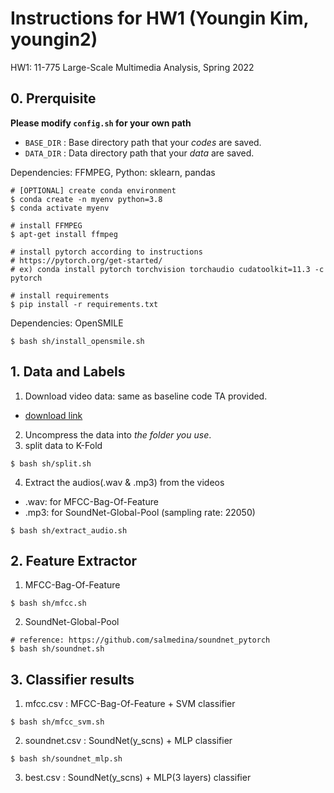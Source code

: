 # Instructions for HW1 (Youngin Kim, youngin2)
HW1: 11-775 Large-Scale Multimedia Analysis, Spring 2022

## 0. Prerquisite

**Please modify `config.sh` for your own path**
- `BASE_DIR` : Base directory path that your *codes* are saved. 
- `DATA_DIR` : Data directory path that your *data* are saved.

Dependencies: FFMPEG, Python: sklearn, pandas
```
# [OPTIONAL] create conda environment
$ conda create -n myenv python=3.8
$ conda activate myenv

# install FFMPEG
$ apt-get install ffmpeg

# install pytorch according to instructions
# https://pytorch.org/get-started/
# ex) conda install pytorch torchvision torchaudio cudatoolkit=11.3 -c pytorch

# install requirements
$ pip install -r requirements.txt
```
Dependencies: OpenSMILE
```
$ bash sh/install_opensmile.sh
```
## 1. Data and Labels

1. Download video data: same as baseline code TA provided.
- [download link](https://drive.google.com/file/d/1WEINPdvQ1ZUELxaXlhHcvoOjEML8gYYY/view?usp=sharing)

2. Uncompress the data into *the folder you use*. 
3. split data to K-Fold
```
$ bash sh/split.sh
```


4. Extract the audios(.wav & .mp3) from the videos
- .wav: for MFCC-Bag-Of-Feature
- .mp3: for SoundNet-Global-Pool (sampling rate: 22050)
```
$ bash sh/extract_audio.sh
```

## 2. Feature Extractor

1. MFCC-Bag-Of-Feature
```
$ bash sh/mfcc.sh
```
2. SoundNet-Global-Pool
```
# reference: https://github.com/salmedina/soundnet_pytorch
$ bash sh/soundnet.sh
```

## 3. Classifier results

1. mfcc.csv : MFCC-Bag-Of-Feature + SVM classifier
```
$ bash sh/mfcc_svm.sh
```

2. soundnet.csv : SoundNet(y_scns) + MLP classifier
```
$ bash sh/soundnet_mlp.sh
```

3. best.csv : SoundNet(y_scns) + MLP(3 layers) classifier
```

```